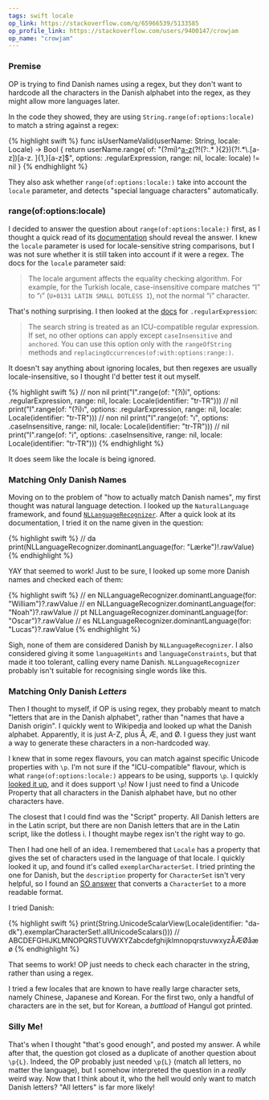 ```yaml
---
tags: swift locale
op_link: https://stackoverflow.com/q/65966539/5133585
op_profile_link: https://stackoverflow.com/users/9400147/crowjam
op_name: "crowjam"
---
```


### Premise

OP is trying to find Danish names using a regex, but they don't want to hardcode all the characters in the Danish alphabet into the regex, as they might allow more languages later.

In the code they showed, they are using `String.range(of:options:locale)` to match a string against a regex:

{% highlight swift %}
func isUserNameValid(userName: String, locale: Locale) -> Bool {
    return userName.range(
        of: "(?mi)^[a-z](?!(?:.*\\.){2})(?!(?:.* ){2})(?!.*\\.[a-z])[a-z. ]{1,}[a-z]$",
        options: .regularExpression,
        range: nil,
        locale: locale) != nil
}
{% endhighlight %}

They also ask whether `range(of:options:locale:)` take into account the `locale` parameter, and detects "special language characters" automatically.

### range(of:options:locale)

I decided to answer the question about `range(of:options:locale:)` first, as I thought a quick read of its [documentation](https://developer.apple.com/documentation/foundation/nsstring/1417348-range) should reveal the answer. I knew the `locale` parameter is used for locale-sensitive string comparisons, but I was not sure whether it is still taken into account if it were a regex. The docs for the `locale` parameter said:

> The locale argument affects the equality checking algorithm. For example, for the Turkish locale, case-insensitive compare matches “I” to “ı” (`U+0131 LATIN SMALL DOTLESS I`), not the normal “i” character.

That's nothing surprising. I then looked at the [docs](https://developer.apple.com/documentation/foundation/nsstring/compareoptions/1410450-regularexpression) for `.regularExpression`:

> The search string is treated as an ICU-compatible regular expression. If set, no other options can apply except `caseInsensitive` and `anchored`. You can use this option only with the `rangeOfString` methods and `replacingOccurrences(of:with:options:range:)`.

It doesn't say anything about ignoring locales, but then regexes are usually locale-insensitive, so I thought I'd better test it out myself.

{% highlight swift %}
// non nil
print("I".range(of: "(?i)i", options: .regularExpression, range: nil, locale: Locale(identifier: "tr-TR")))
// nil
print("I".range(of: "(?i)ı", options: .regularExpression, range: nil, locale: Locale(identifier: "tr-TR")))
// non nil
print("I".range(of: "ı", options: .caseInsensitive, range: nil, locale: Locale(identifier: "tr-TR")))
// nil
print("I".range(of: "i", options: .caseInsensitive, range: nil, locale: Locale(identifier: "tr-TR")))
{% endhighlight %}

It does seem like the locale is being ignored.

### Matching Only Danish Names

Moving on to the problem of "how to actually match Danish names", my first thought was natural language detection. I looked up the `NaturalLanguage` framework, and found [`NLLanguageRecognizer`](https://developer.apple.com/documentation/naturallanguage/nllanguagerecognizer). After a quick look at its documentation, I tried it on the name given in the question:

{% highlight swift %}
// da
print(NLLanguageRecognizer.dominantLanguage(for: "Lærke")!.rawValue)
{% endhighlight %}

YAY that seemed to work! Just to be sure, I looked up some more Danish names and checked each of them:

{% highlight swift %}
// en
NLLanguageRecognizer.dominantLanguage(for: "William")?.rawValue
// en
NLLanguageRecognizer.dominantLanguage(for: "Noah")?.rawValue
// pt
NLLanguageRecognizer.dominantLanguage(for: "Oscar")?.rawValue
// es
NLLanguageRecognizer.dominantLanguage(for: "Lucas")?.rawValue
{% endhighlight %}

Sigh, none of them are considered Danish by `NLLanguageRecognizer`. I also considered giving it some `languageHints` and `languageConstraints`, but that made it too tolerant, calling every name Danish. `NLLanguageRecognizer` probably isn't suitable for recognising single words like this.

### Matching Only Danish *Letters*

Then I thought to myself, if OP is using regex, they probably meant to match "letters that are in the Danish alphabet", rather than "names that have a Danish origin". I quickly went to Wikipedia and looked up what the Danish alphabet. Apparently, it is just A-Z, plus Å, Æ, and Ø. I guess they just want a way to generate these characters in a non-hardcoded way.

I knew that in some regex flavours, you can match against specific Unicode properties with `\p`. I'm not sure if the "ICU-compatible" flavour, which is what `range(of:options:locale:)` appears to be using, supports `\p`. I quickly [looked it up](http://userguide.icu-project.org/strings/regexp), and it does support `\p`! Now I just need to find a Unicode Property that all characters in the Danish alphabet have, but no other characters have.

The closest that I could find was the "Script" property. All Danish letters are in the Latin script, but there are non Danish letters that are in the Latin script, like the dotless i. I thought maybe regex isn't the right way to go.

Then I had one hell of an idea. I remembered that `Locale` has a property that gives the set of characters used in the language of that locale. I quickly looked it up, and found it's called `exemplarCharacterSet`. I tried printing the one for Danish, but the `description` property for `CharacterSet` isn't very helpful, so I found an [SO answer](https://stackoverflow.com/a/55476889/5133585) that converts a `CharacterSet` to a more readable format.

I tried Danish:

{% highlight swift %}
print(String.UnicodeScalarView(Locale(identifier: "da-dk").exemplarCharacterSet!.allUnicodeScalars()))
// ABCDEFGHIJKLMNOPQRSTUVWXYZabcdefghijklmnopqrstuvwxyzÅÆØåæø
{% endhighlight %}

That seems to work! OP just needs to check each character in the string, rather than using a regex.

I tried a few locales that are known to have really large character sets, namely Chinese, Japanese and Korean. For the first two, only a handful of characters are in the set, but for Korean, a _buttload_ of Hangul got printed.

### Silly Me!

That's when I thought "that's good enough", and posted my answer. A while after that, the question got closed as a duplicate of another question about `\p{L}`. Indeed, the OP probably just needed `\p{L}` (match all letters, no matter the language), but I somehow interpreted the question in a _really_ weird way. Now that I think about it, who the hell would only want to match Danish letters? "All letters" is far more likely!